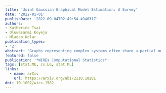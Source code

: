 ```yaml
---
title: 'Joint Gaussian Graphical Model Estimation: A Survey'
date: '2022-01-01'
publishDate: '2022-09-04T02:49:54.494631Z'
authors:
- Katherine Tsai
- Oluwasanmi Koyejo
- Mladen Kolar
publication_types:
- '2'
abstract: 'Graphs representing complex systems often share a partial underlying structure across domains while retaining individual features. Thus, identifying common structures can shed light on the underlying signal, for instance, when applied to scientific discovery or clinical diagnoses. Furthermore, growing evidence shows that the shared structure across domains boosts the estimation power of graphs, particularly for high-dimensional data. However, building a joint estimator to extract the common structure may be more complicated than it seems, most often due to data heterogeneity across sources. This manuscript surveys recent work on statistical inference of joint Gaussian graphical models, identifying model structures that fit various data generation processes.'
featured: false
publication: '*WIREs Computational Statistics*'
tags: [stat.ME, cs.LG, stat.ML]
links:
  - name: arXiv
    url: https://arxiv.org/abs/2110.10281
doi: 10.1002/wics.1582
---
```

